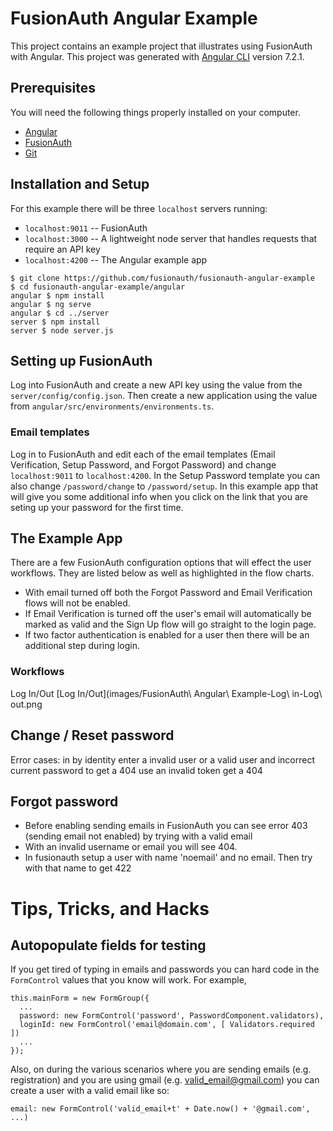 # FusionAuth Angular Example

This project contains an example project that illustrates using FusionAuth with Angular.
This project was generated with [Angular CLI](https://github.com/angular/angular-cli) version 7.2.1.


## Prerequisites
You will need the following things properly installed on your computer.

* [Angular](http://angular.io/)
* [FusionAuth](http://fusionauth.io/)
* [Git](http://git-scm.com/)


## Installation and Setup
For this example there will be three `localhost` servers running:
* `localhost:9011` -- FusionAuth
* `localhost:3000` -- A lightweight node server that handles requests that require an API key
* `localhost:4200` -- The Angular example app

```console
$ git clone https://github.com/fusionauth/fusionauth-angular-example
$ cd fusionauth-angular-example/angular
angular $ npm install
angular $ ng serve
angular $ cd ../server
server $ npm install
server $ node server.js
```


## Setting up FusionAuth
Log into FusionAuth and create a new API key using the value from the `server/config/config.json`.  Then create a new application using the value from `angular/src/environments/environments.ts`.

### Email templates
Log in to FusionAuth and edit each of the email templates (Email Verification, Setup Password, and Forgot Password) and change `localhost:9011` to `localhost:4200`.  In the Setup Password template you can also change `/password/change` to `/password/setup`.  In this example app that will give you some additional info when you click on the link that you are seting up your password for the first time.



## The Example App
There are a few FusionAuth configuration options that will effect the user workflows.  They are listed below as well as highlighted in the flow charts.

- With email turned off both the Forgot Password and Email Verification flows will not be enabled.
- If Email Verification is turned off the user's email will automatically be marked as valid and the Sign Up flow will go straight to the login page.
- If two factor authentication is enabled for a user then there will be an additional step during login.

### Workflows
Log In/Out
[Log In/Out](images/FusionAuth\ Angular\ Example-Log\ in-Log\ out.png


## Change / Reset password
Error cases:
in by identity enter a invalid user or a valid user and incorrect current password to get a 404
use an invalid token get a 404
<!-- enter an invalid (e.g. 'pass' which is too short) password to get a 400 is no longer possible with email validations -->


## Forgot password
* Before enabling sending emails in FusionAuth you can see error 403 (sending email not enabled) by trying with a valid email
* With an invalid username or email you will see 404.
* In fusionauth setup a user with name 'noemail' and no email.  Then try with that name to get 422

<!-- ## Email verification after registration/sign-up -->
<!-- Enable verify on system level, then check email is verified.  If you want to enforce email verification you can set env flag requireEmailVerification. -->


# Tips, Tricks, and Hacks

## Autopopulate fields for testing
If you get tired of typing in emails and passwords you can hard code in the `FormControl` values that you know will work.  For example,
```
this.mainForm = new FormGroup({
  ...
  password: new FormControl('password', PasswordComponent.validators),
  loginId: new FormControl('email@domain.com', [ Validators.required ])
  ...
});
```
Also, on during the various scenarios where you are sending emails (e.g. registration) and you are using gmail (e.g. valid_email@gmail.com) you can create a user with a valid email like so:
```
email: new FormControl('valid_email+t' + Date.now() + '@gmail.com', ...)
```
